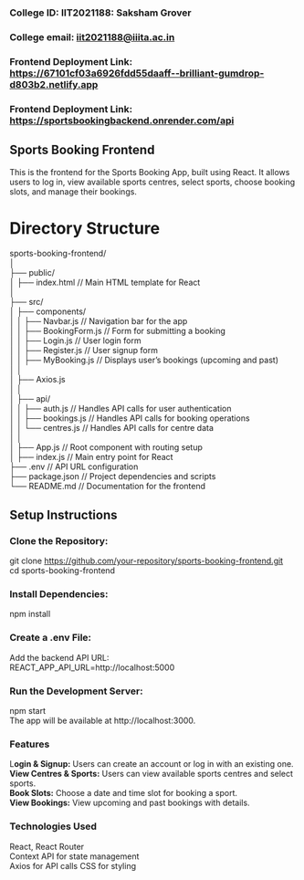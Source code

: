 ### **College ID:** IIT2021188: Saksham Grover <br>
### **College email:** iit2021188@iiita.ac.in <br>

### **Frontend Deployment Link**: https://67101cf03a6926fdd55daaff--brilliant-gumdrop-d803b2.netlify.app <br>
### **Frontend Deployment Link**: https://sportsbookingbackend.onrender.com/api <br>

## Sports Booking Frontend <br>
This is the frontend for the Sports Booking App, built using React. It allows users to log in, view available sports centres, select sports, choose booking slots, and manage their bookings.

# Directory Structure <br>

sports-booking-frontend/ <br>
│ <br>
├── public/ <br>
│   ├── index.html          // Main HTML template for React <br>
│ <br>
├── src/ <br>
│   ├── components/ <br>
│   │   ├── Navbar.js       // Navigation bar for the app <br>
│   │   ├── BookingForm.js  // Form for submitting a booking <br>
│   │   ├── Login.js        // User login form <br>
│   │   ├── Register.js       // User signup form <br>
│   │   ├── MyBooking.js  // Displays user’s bookings (upcoming and past) <br>
│   │ <br>
│   ├── Axios.js <br>
│   │ <br>
│   ├── api/ <br>
│   │   ├── auth.js         // Handles API calls for user authentication <br>
│   │   ├── bookings.js     // Handles API calls for booking operations <br>
│   │   └── centres.js      // Handles API calls for centre data <br>
│   │ <br>
│   ├── App.js              // Root component with routing setup <br>
│   ├── index.js            // Main entry point for React <br>
├── .env                    // API URL configuration <br>
├── package.json            // Project dependencies and scripts <br>
└── README.md               // Documentation for the frontend <br>


## Setup Instructions <br>

### Clone the Repository: <br>
git clone https://github.com/your-repository/sports-booking-frontend.git <br>
cd sports-booking-frontend

### Install Dependencies: <br>
npm install

### Create a .env File: <br>
Add the backend API URL: <br>
REACT_APP_API_URL=http://localhost:5000

### Run the Development Server: <br>
npm start <br>
The app will be available at http://localhost:3000.

### Features <br>

L**ogin & Signup:** Users can create an account or log in with an existing one. <br>
**View Centres & Sports:** Users can view available sports centres and select sports. <br>
**Book Slots:** Choose a date and time slot for booking a sport. <br>
**View Bookings:** View upcoming and past bookings with details. <br>

### Technologies Used <br>

React, React Router <br>
Context API for state management <br>
Axios for API calls
CSS for styling
